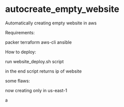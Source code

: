 # autocreate_empty_website

Automatically creating empty website in aws


Requirements:

packer
terraform
aws-cli
ansible


How to deploy:

run website_deploy.sh script

in the end script returns ip of website

some flaws:

now creating only in us-east-1

a

